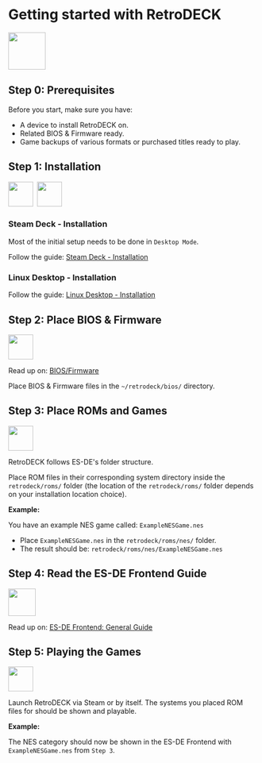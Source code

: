 # Getting started with RetroDECK

<img src="../../wiki_icons/retrodeck/rd_icon_circle_512x512.png" width="75">

## Step 0: Prerequisites

Before you start, make sure you have:

- A device to install RetroDECK on.
- Related BIOS & Firmware ready.
- Game backups of various formats or purchased titles ready to play.

## Step 1: Installation

<img src="../../wiki_images/logos/steam-deck-logo.png" width="50"> ️ <img src="../../wiki_images/logos/linux-tux-logo.svg" width="50">

### Steam Deck - Installation

Most of the initial setup needs to be done in `Desktop Mode`.

Follow the guide: [Steam Deck - Installation](../wiki_devices/steamdeck/steamdeck-start.md)

### Linux Desktop - Installation

Follow the guide: [Linux Desktop - Installation](../wiki_devices/linux_desktop/linux-install.md)

## Step 2: Place BIOS & Firmware

<img src="../../wiki_icons/pixelitos/cpu.png" width="50">

Read up on: [BIOS/Firmware](../wiki_management/bios-firmware.md)

Place BIOS & Firmware files in the `~/retrodeck/bios/` directory.

## Step 3: Place ROMs and Games

<img src="../../wiki_icons/pixelitos/folder-blue-games.png" width="50">

RetroDECK follows ES-DE's folder structure.

Place ROM files in their corresponding system directory inside the `retrodeck/roms/` folder (the location of the `retrodeck/roms/` folder depends on your installation location choice).

**Example:**

You have an example NES game called: `ExampleNESGame.nes`

- Place `ExampleNESGame.nes` in the `retrodeck/roms/nes/` folder.
- The result should be: `retrodeck/roms/nes/ExampleNESGame.nes`

## Step 4: Read the ES-DE Frontend Guide

<img src="../../wiki_images/logos/es-de-logo.png" width="55">

Read up on: [ES-DE Frontend: General Guide](../wiki_system_guides/es-de/esde-guide.md)

## Step 5: Playing the Games

<img src="../../wiki_icons/pixelitos/retrodeck.png" width="50">

Launch RetroDECK via Steam or by itself. The systems you placed ROM files for should be shown and playable.

**Example:**

The NES category should now be shown in the ES-DE Frontend with `ExampleNESGame.nes` from `Step 3`.
